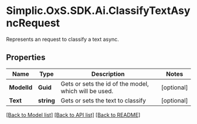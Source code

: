 # Simplic.OxS.SDK.Ai.ClassifyTextAsyncRequest
Represents an request to classify a text async.

## Properties

Name | Type | Description | Notes
------------ | ------------- | ------------- | -------------
**ModelId** | **Guid** | Gets or sets the id of the model, which will be used. | [optional] 
**Text** | **string** | Gets or sets the text to classify | [optional] 

[[Back to Model list]](../README.md#documentation-for-models) [[Back to API list]](../README.md#documentation-for-api-endpoints) [[Back to README]](../README.md)

